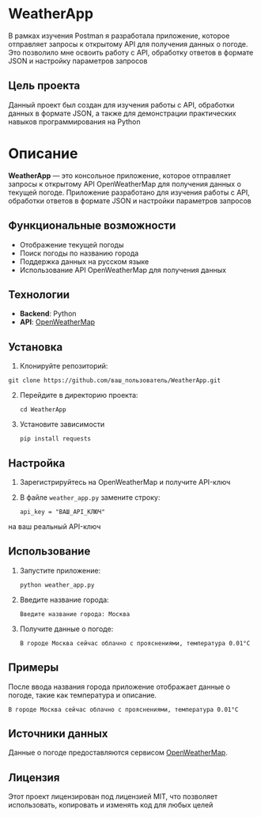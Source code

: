 # WeatherApp

В рамках изучения Postman я разработала приложение, которое отправляет запросы к открытому API для получения данных о погоде. Это позволило мне освоить работу с API, обработку ответов в формате JSON и настройку параметров запросов

## Цель проекта

Данный проект был создан для изучения работы с API, обработки данных в формате JSON, а также для демонстрации практических навыков программирования на Python

# Описание

**WeatherApp** — это консольное приложение, которое отправляет запросы к открытому API OpenWeatherMap для получения данных о текущей погоде. Приложение разработано для изучения работы с API, обработки ответов в формате JSON и настройки параметров запросов

## Функциональные возможности

- Отображение текущей погоды
- Поиск погоды по названию города
- Поддержка данных на русском языке
- Использование API OpenWeatherMap для получения данных

## Технологии

- **Backend**: Python
- **API**: [OpenWeatherMap](https://openweathermap.org/api)

## Установка

1. Клонируйте репозиторий:

  `git clone https://github.com/ваш_пользователь/WeatherApp.git`

2. Перейдите в директорию проекта:

   `cd WeatherApp`

3. Установите зависимости

   `pip install requests`
   

## Настройка

1. Зарегистрируйтесь на OpenWeatherMap и получите API-ключ

2. В файле `weather_app.py` замените строку:

   `api_key = "ВАШ_API_КЛЮЧ"`

на ваш реальный API-ключ

## Использование

1. Запустите приложение:

   `python weather_app.py`

2. Введите название города:

   `Введите название города: Москва`

3. Получите данные о погоде:

   `В городе Москва сейчас облачно с прояснениями, температура 0.01°C`
   

## Примеры

После ввода названия города приложение отображает данные о погоде, такие как температура и описание.

   `В городе Москва сейчас облачно с прояснениями, температура 0.01°C`

## Источники данных

Данные о погоде предоставляются сервисом [OpenWeatherMap](https://openweathermap.org/).


## Лицензия
Этот проект лицензирован под лицензией MIT, что позволяет использовать, копировать и изменять код для любых целей

